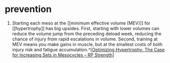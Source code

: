 # prevention
1. Starting each meso at the [[minimum effective volume (MEV)]] for [[hypertrophy]] has big upsides. First, starting with lower volumes can reduce the volume jump from the preceding deload week, reducing the chance of injury from rapid escalations in volume. Second, training at MEV means you make gains in muscle, but at the smallest costs of both injury risk and fatigue accumulation.^[[Optimizing Hypertrophy: The Case for Increasing Sets in Mesocycles – RP Strength](https://rpstrength.com/blogs/articles/in-defense-of-set-increases-within-the-hypertrophy-mesocycle)]